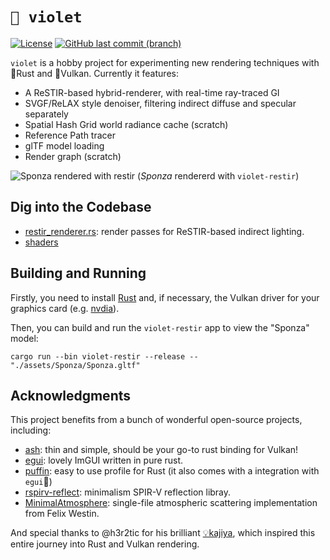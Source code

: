 # `🌈 violet`

[![License](https://img.shields.io/badge/license-MIT-blue)](https://github.com/lhiuming/violet/blob/main/LICENSE)
[![GitHub last commit (branch)](https://img.shields.io/github/last-commit/lhiuming/violet/main)](https://github.com/lhiuming/violet/commits/main)

`violet` is a hobby project for experimenting new rendering techniques with 🦀Rust and 🌋Vulkan. Currently it features:

- A ReSTIR-based hybrid-renderer, with real-time ray-traced GI
- SVGF/ReLAX style denoiser, filtering indirect diffuse and specular separately
- Spatial Hash Grid world radiance cache (scratch)
- Reference Path tracer
- glTF model loading
- Render graph (scratch)

![Sponza rendered with restir](https://github.com/lhiuming/violet/assets/2281376/527df52f-1130-43c2-a38f-8a2f1467d43a)
(*Sponza* rendererd with `violet-restir`)

## Dig into the Codebase

- [restir_renderer.rs](crates/violet-restir/src/restir_renderer.rs): render passes for ReSTIR-based indirect lighting.
- [shaders](shader)

## Building and Running

Firstly, you need to install [Rust](https://www.rust-lang.org/tools/install) and, if necessary, the Vulkan driver for your graphics card (e.g. [nvdia](https://developer.nvidia.com/vulkan-driver)).

Then, you can build and run the `violet-restir` app to view the "Sponza" model:

```
cargo run --bin violet-restir --release -- "./assets/Sponza/Sponza.gltf"
```

## Acknowledgments

This project benefits from a bunch of wonderful open-source projects, including: 

- [ash](https://github.com/ash-rs/ash): thin and simple, should be your go-to rust binding for Vulkan!
- [egui](https://github.com/emilk/egui): lovely ImGUI written in pure rust.
- [puffin](https://github.com/EmbarkStudios/puffin): easy to use profile for Rust (it also comes with a integration with `egui`👏)
- [rspirv-reflect](https://github.com/Traverse-Research/rspirv-reflect): minimalism SPIR-V reflection libray.
- [MinimalAtmosphere](https://github.com/Fewes/MinimalAtmosphere): single-file atmospheric scattering implementation from Felix Westin.

And special thanks to @h3r2tic for his brilliant [💡kajiya](https://github.com/EmbarkStudios/kajiya), which inspired this entire journey into Rust and Vulkan rendering.
